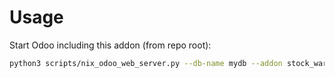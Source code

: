 # Usage

Start Odoo including this addon (from repo root):

```bash
python3 scripts/nix_odoo_web_server.py --db-name mydb --addon stock_warehouse_relationship
```
